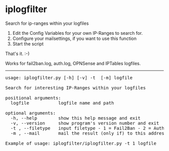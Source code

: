 # iplogfilter
Search for ip-ranges within your logfiles

1. Edit the Config Variables for your own IP-Ranges to search for.
2. Configure your mailsettings, if you want to use this function
3. Start the script

That's it. :-)

Works for fail2ban.log, auth.log, OPNSense and IPTables logfiles.

---
<pre>
usage: iplogfilter.py [-h] [-v] -t  [-m] logfile

Search for interesting IP-Ranges within your logfiles

positional arguments:
  logfile           logfile name and path

optional arguments:
  -h, --help        show this help message and exit
  -v, --version     show program's version number and exit
  -t , --filetype   input filetype - 1 = Fail2Ban - 2 = AuthLog - 3 = OPNSense - 4 = IPTables
  -m , --mail       mail the result (only if) to this address

Example of usage: iplogfilter/iplogfilter.py -t 1 logfile

